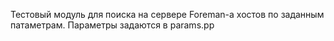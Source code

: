 Тестовый модуль для поиска на сервере Foreman-а хостов по заданным патаметрам.
Параметры задаются в params.pp
